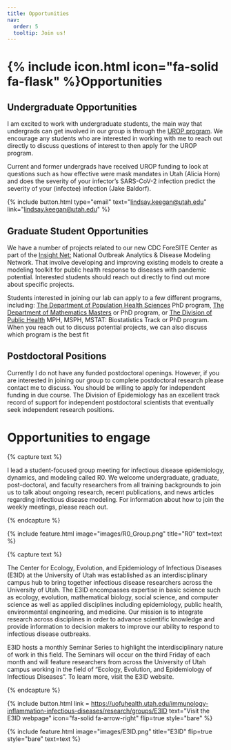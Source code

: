 ```yaml
---
title: Opportunities
nav:
  order: 5
  tooltip: Join us!
---
```


# {% include icon.html icon="fa-solid fa-flask" %}Opportunities


## Undergraduate Opportunities 

I am excited to work with undergraduate students, the main way that undergrads can get involved in our group is through the [UROP program](https://our.utah.edu/research-scholarship-opportunities/urop/). We encourage any students who are interested in working with me to reach out directly to discuss questions of interest to then apply for the UROP program. 

Current and former undergrads have received UROP funding to look at questions such as how effective were mask mandates in Utah (Alicia Horn) and does the severity of your infector’s SARS-CoV-2 infection predict the severity of your (infectee) infection (Jake Baldorf).  

{% include button.html type="email" text="lindsay.keegan@utah.edu" link="lindsay.keegan@utah.edu" %}


## Graduate Student Opportunities 

We have a number of projects related to our new CDC ForeSITE Center as part of the [Insight Net:](https://www.cdc.gov/forecast-outbreak-analytics/partners/insightnet/index.html?CDC_AA_refVal=https%3A%2F%2Fwww.cdc.gov%2Fforecast-outbreak-analytics%2Fabout%2Foadm-network.html) National Outbreak Analytics & Disease Modeling Network. That involve developing and improving existing models to create a modeling toolkit for public health response to diseases with pandemic potential. Interested students should reach out directly to find out more about specific projects. 

Students interested in joining our lab can apply to a few different programs, including: [The Department of Population Health Sciences](https://medicine.utah.edu/population-health-sciences/phd) PhD program, [The Department of Mathematics Masters](https://www.math.utah.edu/graduate/) or PhD program, or [The Division of Public Health](https://medicine.utah.edu/dfpm/public-health/education/degrees) MPH, MSPH, MSTAT: Biostatistics Track or PhD program. When you reach out to discuss potential projects, we can also discuss which program is the best fit


## Postdoctoral Positions
Currently I do not have any funded postdoctoral openings. However, if you are interested in joining our group to complete postdoctoral research please contact me to discuss. You should be willing to apply for independent funding in due course. The Division of Epidemiology has an excellent track record of support for independent postdoctoral scientists that eventually seek independent research positions.


# Opportunities to engage

{% capture text %}

I lead a student-focused group meeting for infectious disease epidemiology, dynamics, and modeling called R0. We welcome undergraduate, graduate, post-doctoral, and faculty researchers from all training backgrounds to join us to talk about ongoing research, recent publications, and news articles regarding infectious disease modeling. For information about how to join the weekly meetings, please reach out.

{% endcapture %}

{%
  include feature.html
  image="images/R0_Group.png"
  title="R0"
  text=text
%}


{% capture text %}

The Center for Ecology, Evolution, and Epidemiology of Infectious Diseases (E3ID) at the University of Utah was established as an interdisciplinary campus hub to bring together infectious disease researchers across the University of Utah. The E3ID encompasses expertise in basic science such as ecology, evolution, mathematical biology, social science, and computer science as well as applied disciplines including epidemiology, public health, environmental engineering, and medicine. Our mission is to integrate research across disciplines in order to advance scientific knowledge and provide information to decision makers to improve our ability to respond to infectious disease outbreaks.

E3ID hosts a monthly Seminar Series to highlight the interdisciplinary nature of work in this field. The Seminars will occur on the third Friday of each month and will feature researchers from across the University of Utah campus working in the field of “Ecology, Evolution, and Epidemiology of Infectious Diseases”. To learn more, visit the E3ID website. 

{% endcapture %}

{%
  include button.html
  link = https://uofuhealth.utah.edu/immunology-inflammation-infectious-diseases/research/groups/E3ID
  text="Visit the E3ID webpage"
  icon="fa-solid fa-arrow-right"
  flip=true
  style="bare"
%}


{%
  include feature.html
  image="images/E3ID.png"
  title="E3ID"
  flip=true
  style="bare"
  text=text
%}
